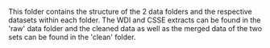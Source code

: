 This folder contains the structure of the 2 data folders and the respective datasets within each folder. The WDI and CSSE extracts can be found in the 'raw' data folder and the cleaned data as well as the merged data of the two sets can be found in the 'clean' folder.
